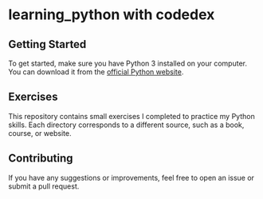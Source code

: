 # learning_python with codedex

## Getting Started

To get started, make sure you have Python 3 installed on your computer. You can download it from the [official Python website](https://www.python.org/downloads/).

## Exercises

This repository contains small exercises I completed to practice my Python skills. Each directory corresponds to a different source, such as a book, course, or website.

## Contributing

If you have any suggestions or improvements, feel free to open an issue or submit a pull request.


